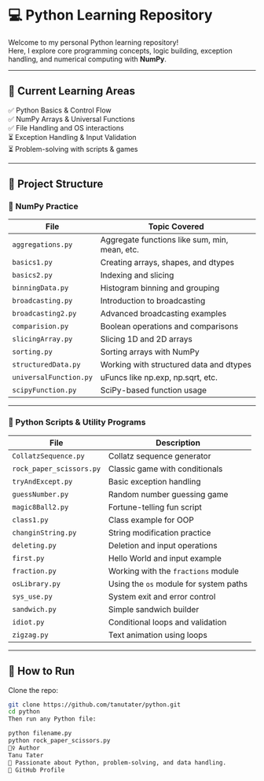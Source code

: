 # 💻 Python Learning Repository

Welcome to my personal Python learning repository!  
Here, I explore core programming concepts, logic building, exception handling, and numerical computing with **NumPy**.

---

## 🚀 Current Learning Areas

✅ Python Basics & Control Flow  
✅ NumPy Arrays & Universal Functions  
✅ File Handling and OS interactions  
⏳ Exception Handling & Input Validation  
⏳ Problem-solving with scripts & games  

---

## 📂 Project Structure

### 🧮 NumPy Practice

| File                        | Topic Covered                                         |
|----------------------------|--------------------------------------------------------|
| `aggregations.py`          | Aggregate functions like sum, min, mean, etc.         |
| `basics1.py`               | Creating arrays, shapes, and dtypes                   |
| `basics2.py`               | Indexing and slicing                                  |
| `binningData.py`           | Histogram binning and grouping                        |
| `broadcasting.py`          | Introduction to broadcasting                          |
| `broadcasting2.py`         | Advanced broadcasting examples                        |
| `comparision.py`           | Boolean operations and comparisons                    |
| `slicingArray.py`          | Slicing 1D and 2D arrays                              |
| `sorting.py`               | Sorting arrays with NumPy                             |
| `structuredData.py`        | Working with structured data and dtypes               |
| `universalFunction.py`     | uFuncs like np.exp, np.sqrt, etc.                     |
| `scipyFunction.py`         | SciPy-based function usage                            |

---

### 🧰 Python Scripts & Utility Programs

| File                      | Description                                            |
|---------------------------|--------------------------------------------------------|
| `CollatzSequence.py`      | Collatz sequence generator                             |
| `rock_paper_scissors.py`  | Classic game with conditionals                         |
| `tryAndExcept.py`         | Basic exception handling                               |
| `guessNumber.py`          | Random number guessing game                            |
| `magic8Ball2.py`          | Fortune-telling fun script                             |
| `class1.py`               | Class example for OOP                                  |
| `changinString.py`        | String modification practice                           |
| `deleting.py`             | Deletion and input operations                          |
| `first.py`                | Hello World and input example                          |
| `fraction.py`             | Working with the `fractions` module                   |
| `osLibrary.py`            | Using the `os` module for system paths                 |
| `sys_use.py`              | System exit and error control                          |
| `sandwich.py`             | Simple sandwich builder                                |
| `idiot.py`                | Conditional loops and validation                       |
| `zigzag.py`               | Text animation using loops                             |

---

## 🔧 How to Run

Clone the repo:

```bash
git clone https://github.com/tanutater/python.git
cd python
Then run any Python file:

python filename.py
python rock_paper_scissors.py
🙋‍♀️ Author
Tanu Tater
🚀 Passionate about Python, problem-solving, and data handling.
📍 GitHub Profile

